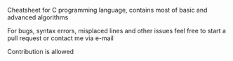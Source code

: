 Cheatsheet for C programming language, contains most of basic and advanced algorithms

For bugs, syntax errors, misplaced lines and other issues feel free to start a pull request or contact me via e-mail

Contribution is allowed
